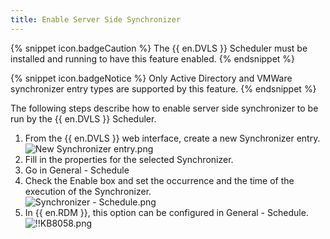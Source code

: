```yaml
---
title: Enable Server Side Synchronizer
---
```

{% snippet icon.badgeCaution %}
The {{ en.DVLS }} Scheduler must be installed and running to have this feature enabled.
{% endsnippet %}

{% snippet icon.badgeNotice %}
Only Active Directory and VMWare synchronizer entry types are supported by this feature.
{% endsnippet %}

The following steps describe how to enable server side synchronizer to be run by the {{ en.DVLS }} Scheduler.

1. From the {{ en.DVLS }} web interface, create a new Synchronizer entry.  
![New Synchronizer entry.png](https://webdevolutions.azureedge.net/docs/en/kb/KB8056.png)
1. Fill in the properties for the selected Synchronizer.
1. Go in General - Schedule
1. Check the Enable box and set the occurrence and the time of the execution of the Synchronizer.  
![Synchronizer - Schedule.png](https://webdevolutions.azureedge.net/docs/en/kb/KB8057.png)
1. In {{ en.RDM }}, this option can be configured in General - Schedule.  
![!!KB8058.png](https://webdevolutions.azureedge.net/docs/en/kb/KB8058.png)